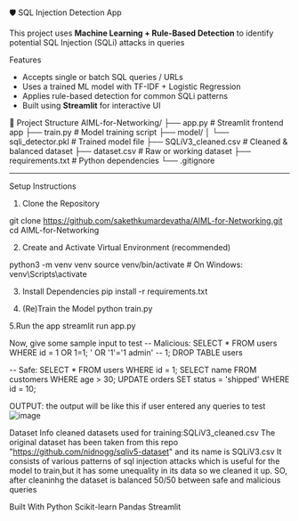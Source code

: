 🛡️ SQL Injection Detection App

This project uses **Machine Learning + Rule-Based Detection** to identify potential SQL Injection (SQLi) attacks in queries

 Features
- Accepts single or batch SQL queries / URLs
- Uses a trained ML model with TF-IDF + Logistic Regression
- Applies rule-based detection for common SQLi patterns
- Built using **Streamlit** for interactive UI


📁 Project Structure
AIML-for-Networking/
├── app.py # Streamlit frontend app
├── train.py # Model training script
├── model/
│ └── sqli_detector.pkl # Trained model file
├── SQLiV3_cleaned.csv # Cleaned & balanced dataset
├── dataset.csv # Raw or working dataset
├── requirements.txt # Python dependencies
└── .gitignore


---
Setup Instructions
1. Clone the Repository

git clone https://github.com/sakethkumardevatha/AIML-for-Networking.git
cd AIML-for-Networking

2. Create and Activate Virtual Environment (recommended)

python3 -m venv venv
source venv/bin/activate   # On Windows: venv\Scripts\activate

3. Install Dependencies
pip install -r requirements.txt

4. (Re)Train the Model
python train.py

5.Run the app 
streamlit run app.py

Now, give some sample input to test
-- Malicious:
SELECT * FROM users WHERE id = 1 OR 1=1;
' OR '1'='1
admin' -- 
1; DROP TABLE users

-- Safe:
SELECT * FROM users WHERE id = 1;
SELECT name FROM customers WHERE age > 30;
UPDATE orders SET status = 'shipped' WHERE id = 10;

OUTPUT:
the output will be like this if user entered any queries to test 
![image](https://github.com/user-attachments/assets/cecdf1f2-7684-457e-ba7c-64660997b9cb)

Dataset Info
cleaned datasets used for training:SQLiV3_cleaned.csv
The original dataset has been taken from this repo "https://github.com/nidnogg/sqliv5-dataset" and its name is SQLiV3.csv
It consists of various patterns of sql injection attacks which is useful for the model to train,but it has some unequality in its data so we cleaned it up. 
SO, after cleaninhg the dataset is balanced 50/50 between safe and malicious queries

Built With
Python
Scikit-learn
Pandas
Streamlit
